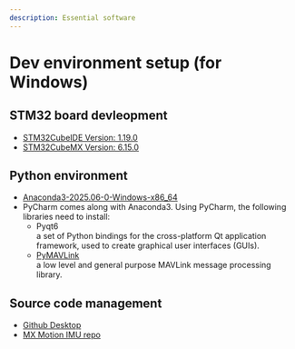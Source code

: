 ```yaml
---
description: Essential software
---
```


# Dev environment setup (for Windows)

## STM32 board devleopment 
* [STM32CubeIDE Version: 1.19.0](https://www.st.com/en/development-tools/stm32cubeide.html)
* [STM32CubeMX  Version: 6.15.0](https://www.st.com/content/st_com/en/stm32cubemx.html)
## Python environment
* [Anaconda3-2025.06-0-Windows-x86_64](https://www.anaconda.com/blog/new-release-anaconda-distribution-2025-06)
* PyCharm comes along with Anaconda3. Using PyCharm, the following libraries need to install:
  * Pyqt6  
  a set of Python bindings for the cross-platform Qt application framework, used to create graphical user interfaces (GUIs).
  * [PyMAVLink](https://mavlink.io/en/mavgen_python/)  
  a low level and general purpose MAVLink message processing library.

## Source code management
* [Github Desktop](https://desktop.github.com/download/)
* [MX Motion IMU repo](https://github.com/leelili444/IMU)
  
